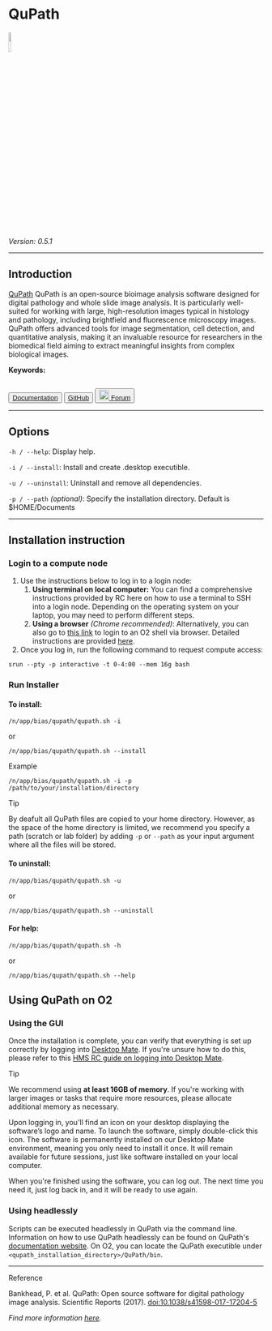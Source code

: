 # QuPath

<div>
    <p float="left">
        <a href="https://qupath.github.io" target="_blank">
            <img src="../_static/assets/logos/qupath.png" width="10%" />
        </a>
    </p>
</div>

*Version: 0.5.1*

---
## Introduction
<a href="https://qupath.github.io" target="_blank">QuPath</a> QuPath is an open-source bioimage analysis software designed for digital pathology and whole slide image analysis. It is particularly well-suited for working with large, high-resolution images typical in histology and pathology, including brightfield and fluorescence microscopy images. QuPath offers advanced tools for image segmentation, cell detection, and quantitative analysis, making it an invaluable resource for researchers in the biomedical field aiming to extract meaningful insights from complex biological images.

**Keywords:**
```{tags} segmentation, image-processing, pixel-classification, image-annotation, digital-histology, machine-learning
```

<button class="custom-button">
  <a href="https://qupath.readthedocs.io/en/0.5/" target="_blank"><i class="fas fa-book"></i>   Documentation </a>
</button>
<button class="custom-button">
  <a href="https://github.com/qupath/qupath" target="_blank"><i class="fa-brands fa-github"></i>   GitHub </a>
</button>
<button class="custom-button">
  <a href="https://forum.image.sc/tag/qupath" target="_blank"><img src="../_static/assets/logos/forum_w.png" width="20px"/>   Forum </a>
</button>



---
## Options
```-h / --help```: Display help.

```-i / --install```: Install and create .desktop executible.

```-u / --uninstall```: Uninstall and remove all dependencies.

```-p / --path``` *(optional)*: Specify the installation directory. Default is $HOME/Documents

---
## Installation instruction
### Login to a compute node
1. Use the instructions below to log in to a login node:
    1. **Using terminal on local computer:** You can find a comprehensive instructions provided by RC here on how to use a terminal to SSH into a login node. Depending on the operating system on your laptop, you may need to perform different steps.
    2. **Using a browser** *(Chrome recommended)*: Alternatively, you can also go to [this link](https://o2portal.rc.hms.harvard.edu/pun/sys/shell/ssh/o2.hms.harvard.edu) to login to an O2 shell via browser. Detailed instructions are provided [here](https://harvardmed.atlassian.net/wiki/spaces/O2/pages/2234581082/Open+an+O2+command+line+terminal).
2. Once you log in, run the following command to request compute access:

```{code-block} bash
srun --pty -p interactive -t 0-4:00 --mem 16g bash
```

### Run Installer
#### To **install**:
```{code-block} bash
/n/app/bias/qupath/qupath.sh -i
```
or
```{code-block} bash
/n/app/bias/qupath/qupath.sh --install
```

<div class="admonition hint">
  <p class="admonition-title">Example</p>
  <code>/n/app/bias/qupath/qupath.sh -i -p /path/to/your/installation/directory</code>
</div>


<div class="admonition tip">
  <p class="admonition-title">Tip</p>
  <p>By deafult all QuPath files are copied to your home directory. However, as the space of the home directory is limited, we recommend you specify a path (scratch or lab folder) by adding <code>-p</code> or <code>--path</code> as your input argument where all the files will be stored.</p>
</div>

#### To **uninstall**:
```{code-block} bash
/n/app/bias/qupath/qupath.sh -u
```
or
```{code-block} bash
/n/app/bias/qupath/qupath.sh --uninstall
```

#### For **help**:
```{code-block} bash
/n/app/bias/qupath/qupath.sh -h
```
or
```{code-block} bash
/n/app/bias/qupath/qupath.sh --help
```

## Using QuPath on O2
### Using the GUI
Once the installation is complete, you can verify that everything is set up correctly by logging into [Desktop Mate](https://o2portal.rc.hms.harvard.edu/pun/sys/dashboard/batch_connect/sys/RC_desktop_mate/session_contexts/new). If you're unsure how to do this, please refer to this [HMS RC guide on logging into Desktop Mate](https://harvardmed.atlassian.net/wiki/spaces/O2/pages/2235006977/How+to+use+HMS+RC+Desktop+App).


<div class="admonition tip">
  <p class="admonition-title">Tip</p>
  <p>We recommend using <strong>at least 16GB of memory</strong>. If you're working with larger images or tasks that require more resources, please allocate additional memory as necessary.</p>
</div>

Upon logging in, you'll find an icon on your desktop displaying the software’s logo and name. To launch the software, simply double-click this icon. The software is permanently installed on our Desktop Mate environment, meaning you only need to install it once. It will remain available for future sessions, just like software installed on your local computer.

When you're finished using the software, you can log out. The next time you need it, just log back in, and it will be ready to use again.

### Using headlessly
Scripts can be executed headlessly in QuPath via the command line. Information on how to use QuPath headlessly can be found on QuPath's <a href="https://qupath.readthedocs.io/en/latest/docs/advanced/command_line.html">documentation website</a>. On O2, you can locate the QuPath executible under <code>&lt;qupath_installation_directory&gt;/QuPath/bin</code>.

---
<div class="admonition note">
  <p class="admonition-title">Reference</p>
  <p>Bankhead, P. et al. QuPath: Open source software for digital pathology image analysis. Scientific Reports (2017). <a href="https://doi.org/10.1038/s41598-017-17204-5" target="_blank">doi:10.1038/s41598-017-17204-5</a></p>
  <p><i>Find more information <a href="https://qupath.readthedocs.io/en/latest/docs/intro/citing.html" target="_blank">here</a>.</i></p>
</div>